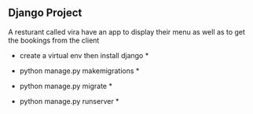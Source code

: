 ## Django Project 

A resturant called vira have an app to display their menu as well as to get the bookings from the client 

* create a virtual env then install django  *

* python manage.py makemigrations *
* python manage.py migrate *
* python manage.py runserver *